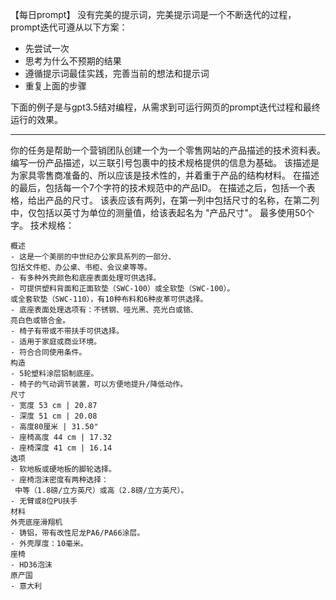 【每日prompt】
没有完美的提示词，完美提示词是一个不断迭代的过程，prompt迭代可遵从以下方案：
- 先尝试一次
- 思考为什么不预期的结果
- 遵循提示词最佳实践，完善当前的想法和提示词
- 重复上面的步骤

下面的例子是与gpt3.5结对编程，从需求到可运行网页的prompt迭代过程和最终运行的效果。

---------
你的任务是帮助一个营销团队创建一个为一个零售网站的产品描述的技术资料表。
编写一份产品描述，以三联引号包裹中的技术规格提供的信息为基础。
该描述是为家具零售商准备的、所以应该是技术性的，并着重于产品的结构材料。
在描述的最后，包括每一个7个字符的技术规范中的产品ID。
在描述之后，包括一个表格，给出产品的尺寸。
该表应该有两列，在第一列中包括尺寸的名称，在第二列中，仅包括以英寸为单位的测量值，给该表起名为 "产品尺寸"。
最多使用50个字。
技术规格：
```
概述
- 这是一个美丽的中世纪办公家具系列的一部分、 
包括文件柜、办公桌、书柜、会议桌等等。
- 有多种外壳颜色和底座表面处理可供选择。
- 可提供塑料背面和正面软垫（SWC-100）或全软垫（SWC-100）。
或全套软垫（SWC-110），有10种布料和6种皮革可供选择。
- 底座表面处理选项有：不锈钢、哑光黑、亮光白或铬、 
亮白色或铬合金。
- 椅子有带或不带扶手可供选择。
- 适用于家庭或商业环境。
- 符合合同使用条件。
构造
- 5轮塑料涂层铝制底座。
- 椅子的气动调节装置，可以方便地提升/降低动作。
尺寸
- 宽度 53 cm | 20.87
- 深度 51 cm | 20.08
- 高度80厘米 | 31.50"
- 座椅高度 44 cm | 17.32
- 座椅深度 41 cm | 16.14
选项
- 软地板或硬地板的脚轮选择。
- 座椅泡沫密度有两种选择： 
 中等（1.8磅/立方英尺）或高（2.8磅/立方英尺）。
- 无臂或8位PU扶手 
材料
外壳底座滑翔机
- 铸铝，带有改性尼龙PA6/PA66涂层。
- 外壳厚度：10毫米。
座椅
- HD36泡沫
原产国
- 意大利
```
